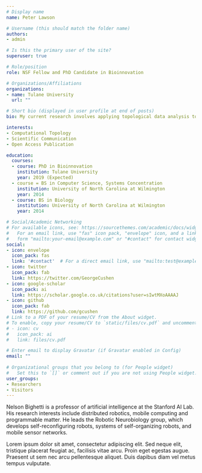 ```yaml
---
# Display name
name: Peter Lawson 

# Username (this should match the folder name)
authors:
- admin

# Is this the primary user of the site?
superuser: true

# Role/position
role: NSF Fellow and PhD Candidate in Bioinnovation

# Organizations/Affiliations
organizations:
- name: Tulane University 
  url: ""

# Short bio (displayed in user profile at end of posts)
bio: My current research involves applying topological data analysis to gain insights into topological differences in cancer morphology at the histological level and their importance in diagnosis and prognosis.

interests:
- Computational Topology 
- Scientific Communication 
- Open Access Publication

education:
  courses:
  - course: PhD in Bioinnovation 
    institution: Tulane University
    year: 2019 (Expected)
  - course = BS in Computer Science, Systems Concentration
    institution: University of North Carolina at Wilmington 
    year: 2014
  - course: BS in Biology 
    institution: University of North Carolina at Wilmington 
    year: 2014

# Social/Academic Networking
# For available icons, see: https://sourcethemes.com/academic/docs/widgets/#icons
#   For an email link, use "fas" icon pack, "envelope" icon, and a link in the
#   form "mailto:your-email@example.com" or "#contact" for contact widget.
social:
- icon: envelope
  icon_pack: fas
  link: '#contact'  # For a direct email link, use "mailto:test@example.org".
- icon: twitter
  icon_pack: fab
  link: https://twitter.com/GeorgeCushen
- icon: google-scholar
  icon_pack: ai
  link: https://scholar.google.co.uk/citations?user=sIwtMXoAAAAJ
- icon: github
  icon_pack: fab
  link: https://github.com/gcushen
# Link to a PDF of your resume/CV from the About widget.
# To enable, copy your resume/CV to `static/files/cv.pdf` and uncomment the lines below.  
# - icon: cv
#   icon_pack: ai
#   link: files/cv.pdf

# Enter email to display Gravatar (if Gravatar enabled in Config)
email: ""
  
# Organizational groups that you belong to (for People widget)
#   Set this to `[]` or comment out if you are not using People widget.  
user_groups:
- Researchers
- Visitors
---
```


Nelson Bighetti is a professor of artificial intelligence at the Stanford AI Lab. His research interests include distributed robotics, mobile computing and programmable matter. He leads the Robotic Neurobiology group, which develops self-reconfiguring robots, systems of self-organizing robots, and mobile sensor networks.

Lorem ipsum dolor sit amet, consectetur adipiscing elit. Sed neque elit, tristique placerat feugiat ac, facilisis vitae arcu. Proin eget egestas augue. Praesent ut sem nec arcu pellentesque aliquet. Duis dapibus diam vel metus tempus vulputate. 
